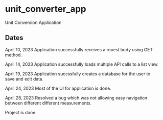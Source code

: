 # unit_converter_app

Unit Conversion Application

## Dates

April 10, 2023
Application successfully receives a reuest body using GET method.

April 14, 2023
Application successfully loads multiple API calls to a list view.

April 19, 2023
Application succssfully creates a database for the user to save and edit data. 

April 24, 2023
Most of the UI for application is done.

April 28, 2023
Resolved a bug which was not allowing easy navigation between different different measurements.

Project is done.